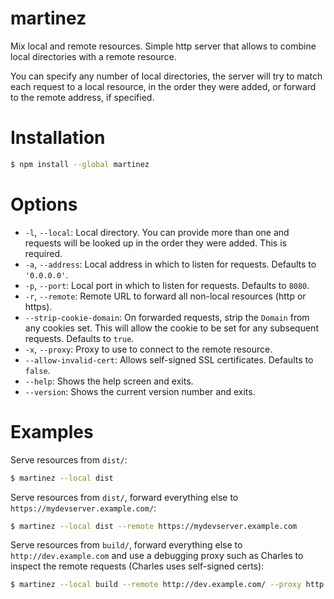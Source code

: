 # martinez

Mix local and remote resources. Simple http server that allows to combine local directories with a remote resource.

You can specify any number of local directories, the server will try to match each request to a local resource, in the
order they were added, or forward to the remote address, if specified.

# Installation

```sh
$ npm install --global martinez
```

# Options

* `-l`, `--local`: Local directory. You can provide more than one and requests will be looked up in the order they
  were added. This is required.
* `-a`, `--address`: Local address in which to listen for requests. Defaults to `'0.0.0.0'`.
* `-p`, `--port`: Local port in which to listen for requests. Defaults to `8080`.
* `-r`, `--remote`: Remote URL to forward all non-local resources (http or https).
* `--strip-cookie-domain`: On forwarded requests, strip the `Domain` from any cookies set. This will allow the cookie
  to be set for any subsequent requests. Defaults to `true`.
* `-x`, `--proxy`: Proxy to use to connect to the remote resource.
* `--allow-invalid-cert`: Allows self-signed SSL certificates. Defaults to `false`.
* `--help`: Shows the help screen and exits.
* `--version`: Shows the current version number and exits.

# Examples

Serve resources from `dist/`:

```sh
$ martinez --local dist
```

Serve resources from `dist/`, forward everything else to `https://mydevserver.example.com/`:

```sh
$ martinez --local dist --remote https://mydevserver.example.com
```

Serve resources from `build/`, forward everything else to `http://dev.example.com` and use a debugging proxy such as
Charles to inspect the remote requests (Charles uses self-signed certs):

```sh
$ martinez --local build --remote http://dev.example.com/ --proxy http://localhost:8888/ --allow-invalid-cert
```

